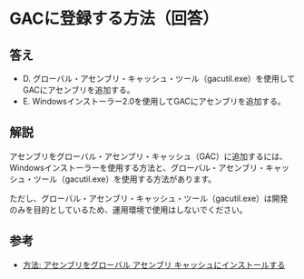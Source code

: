 # GACに登録する方法（回答）

## 答え

* D. グローバル・アセンブリ・キャッシュ・ツール（gacutil.exe）を使用してGACにアセンブリを追加する。
* E. Windowsインストーラー2.0を使用してGACにアセンブリを追加する。

## 解説

アセンブリをグローバル・アセンブリ・キャッシュ（GAC）に追加するには、Windowsインストーラーを使用する方法と、グローバル・アセンブリ・キャッシュ・ツール（gacutil.exe）を使用する方法があります。

ただし、グローバル・アセンブリ・キャッシュ・ツール（gacutil.exe）は開発のみを目的としているため、運用環境で使用はしないでください。

## 参考

* [方法: アセンブリをグローバル アセンブリ キャッシュにインストールする](https://docs.microsoft.com/ja-jp/dotnet/framework/app-domains/how-to-install-an-assembly-into-the-gac)
